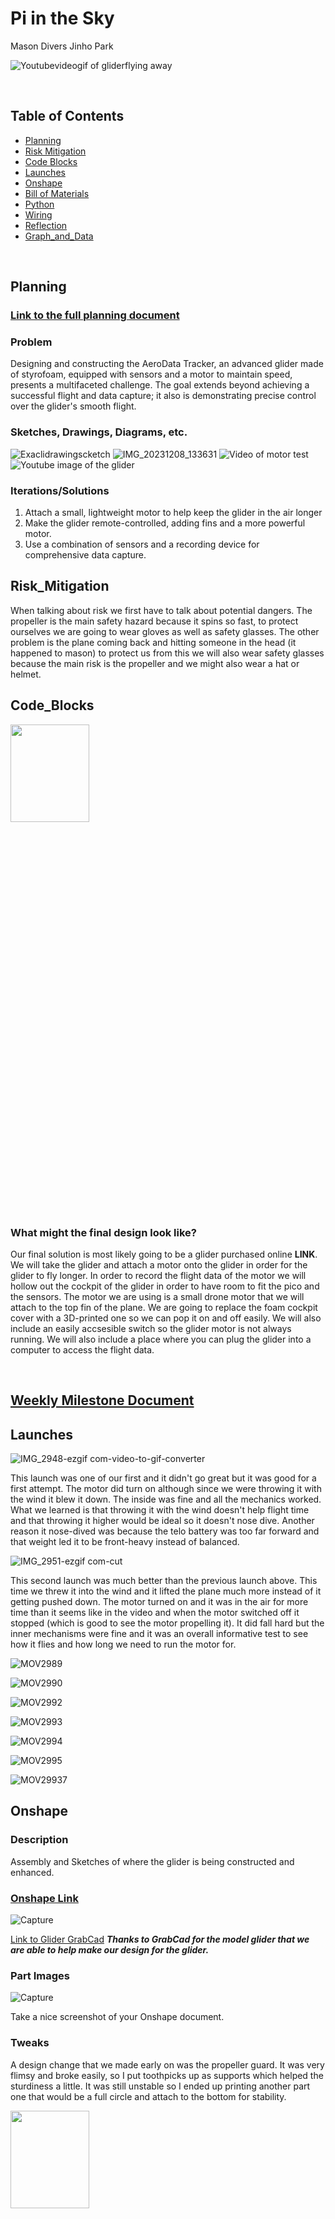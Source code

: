 # Pi in the Sky
Mason Divers Jinho Park

![Youtubevideogif of gliderflying away](https://github.com/MasonD552/Pi-In-the-Sky/blob/main/images/ezgif.com-optimize.gif)

&nbsp;


## Table of Contents
* [Planning](#Planning)
* [Risk Mitigation](#Risk_Mitigation)
* [Code Blocks](#Code_Blocks)
* [Launches](#Launches)
* [Onshape](#Onshape)
* [Bill of Materials](#Bill_Of_Materials)
* [Python](#Python)
* [Wiring](#Wiring)
* [Reflection](#Reflection)
* [Graph_and_Data](#Graph_and_Data)

  
&nbsp;

## Planning

### [Link to the full planning document](https://docs.google.com/document/d/1NXeKnzZdSg2TqsSXZj62jXSP2QAsmZ6uVfKxvh8M7RQ/edit?usp=sharing)


### Problem 
Designing and constructing the AeroData Tracker, an advanced glider made of styrofoam, equipped with sensors and a motor to maintain speed, presents a multifaceted challenge. The goal extends beyond achieving a successful flight and data capture; it also is demonstrating precise control over the glider's smooth flight.

### Sketches, Drawings, Diagrams, etc.
![Exaclidrawingscketch](https://github.com/MasonD552/Pi-In-the-Sky/blob/main/images/Excali%20draw%20project%20sketch%20of%20glider.png)
![IMG_20231208_133631](https://github.com/MasonD552/Pi-In-the-Sky/assets/113122312/7e3a5ef9-3576-4bed-8e3e-be1737a3d171)
![Video of motor test](https://github.com/MasonD552/Pi-In-the-Sky/blob/main/images/ezgif-1-49ec937a0d.gif)
![Youtube image of the glider](https://github.com/MasonD552/Pi-In-the-Sky/blob/main/images/Youtubevideo%20image.png)

### Iterations/Solutions
1. Attach a small, lightweight motor to help keep the glider in the air longer
2. Make the glider remote-controlled, adding fins and a more powerful motor.
3. Use a combination of sensors and a recording device for comprehensive data capture.

## Risk_Mitigation
When talking about risk we first have to talk about potential dangers. The propeller is the main safety hazard because it spins so fast, to protect ourselves we are going to wear gloves as well as safety glasses. The other problem is the plane coming back and hitting someone in the head (it happened to mason) to protect us from this we will also wear safety glasses because the main risk is the propeller and we might also wear a hat or helmet. 

## Code_Blocks

<img src="https://github.com/MasonD552/Pi-In-the-Sky/blob/main/images/WIN_20240125_14_05_09_Pro.jpg"  width="50%" height="20%">


### What might the final design look like?
Our final solution is most likely going to be a glider purchased online **LINK**. We will take the glider and attach a motor onto the glider in order for the glider to fly longer. In order to record the flight data of the motor we will hollow out the cockpit of the glider in order to have room to fit the pico and the sensors. The motor we are using is a small drone motor that we will attach to the top fin of the plane. We are going to replace the foam cockpit cover with a 3D-printed one so we can pop it on and off easily. We will also include an easily accsesible switch so the glider motor is not always running. We will also include a place where you can plug the glider into a computer to access the flight data.

&nbsp;

## [Weekly Milestone Document](https://docs.google.com/document/d/18BsiWJBjAEjfBCMQsnZhUZLcynrcRc9x9TwaMXnt_gY/edit?usp=sharing)

## Launches 

![IMG_2948-ezgif com-video-to-gif-converter](https://github.com/MasonD552/Pi-In-the-Sky/assets/113122312/f8ebccad-ba2f-472b-8973-e9c3bd4d6cf7)

This launch was one of our first and it didn't go great but it was good for a first attempt. The motor did turn on although since we were throwing it with the wind it blew it down. The inside was fine and all the mechanics worked. What we learned is that throwing it with the wind doesn't help flight time and that throwing it higher would be ideal so it doesn't nose dive. Another reason it nose-dived was because the telo battery was too far forward and that weight led it to be front-heavy instead of balanced. 

![IMG_2951-ezgif com-cut](https://github.com/MasonD552/Pi-In-the-Sky/assets/113122312/22587284-9358-4d3c-83fc-9d9515b92a9f)

This second launch was much better than the previous launch above. This time we threw it into the wind and it lifted the plane much more instead of it getting pushed down. The motor turned on and it was in the air for more time than it seems like in the video and when the motor switched off it stopped (which is good to see the motor propelling it). It did fall hard but the inner mechanisms were fine and it was an overall informative test to see how it flies and how long we need to run the motor for. 

![MOV2989](https://github.com/MasonD552/Pi-In-the-Sky/blob/main/videos/IMG_2989-ezgif.com-video-to-gif-converter.gif)

![MOV2990](https://github.com/MasonD552/Pi-In-the-Sky/blob/main/videos/IMG_2990-ezgif.com-video-to-gif-converter.gif)

![MOV2992](https://github.com/MasonD552/Pi-In-the-Sky/blob/main/videos/IMG_2992-ezgif.com-video-to-gif-converter.gif)

![MOV2993](https://github.com/MasonD552/Pi-In-the-Sky/blob/main/videos/IMG_2993-ezgif.com-video-to-gif-converter.gif)

![MOV2994](https://github.com/MasonD552/Pi-In-the-Sky/blob/main/videos/IMG_2994-ezgif.com-video-to-gif-converter.gif)

![MOV2995](https://github.com/MasonD552/Pi-In-the-Sky/blob/main/videos/IMG_2995-ezgif.com-optimize.gif)

![MOV29937](https://github.com/MasonD552/Pi-In-the-Sky/blob/main/videos/IMG_2997-ezgif.com-video-to-gif-converter.gif)

## Onshape

### Description

Assembly and Sketches of where the glider is being constructed and enhanced. 

### [Onshape Link](https://cvilleschools.onshape.com/documents/f701dde28e44a5d64f88d513/w/c3d1b7aabe3bebd2015edd37/e/548be30dfa79183bc255445f?renderMode=0&uiState=65736315da53c53d448474a5)

![Capture](https://github.com/MasonD552/Pi-In-the-Sky/assets/113122312/64809be4-3b21-4f54-858c-aa7559ae2269)

[Link to Glider GrabCad](https://grabcad.com/library/multiplex-fox-glider-plane-1)
***Thanks to GrabCad for the model glider that we are able to help make our design for the glider.***
### Part Images

![Capture](https://github.com/MasonD552/Pi-In-the-Sky/assets/113122312/f7c037cf-3e73-4b46-acec-7166ce817961)

Take a nice screenshot of your Onshape document. 

### Tweaks 
A design change that we made early on was the propeller guard. It was very flimsy and broke easily, so I put toothpicks up as supports which helped the sturdiness a little. It was still unstable so I ended up printing another part one that would be a full circle and attach to the bottom for stability.



<img src="https://github.com/MasonD552/Pi-In-the-Sky/assets/113122312/3451002f-1d3e-43cb-82c7-c140e1837556"  width="50%" height="20%"> <img src="https://github.com/MasonD552/Pi-In-the-Sky/assets/113122312/1d8b665f-07a1-4346-b59d-5a14b3e0b1f9"  width="50%" height="20%"> 

## New Model (blue plane)
Picture here
When we originally got the 2 planes we planned for one to be the prototype(pink) and one to be the final(blue). For most of the year, we worked on tweaking and configuring the pink plane to fit all of the components and materials. It worked but the flight was crooked and the frame was janky and not well put together. Despite this I recommend always doing a prototype because all of the challenges I faced when making the pink one led to the blue one being much more efficient and better put together/clean. (talk about the launch). 
If I had one takeaway it would be better time management because if we had finished the pink one sooner the blue one would've been around longer to test flights and data. Although, the pink one did ok in flight a more clean design always helps with efficiency. 

### Reflection

This project was an interesting challenging and fun test of me and Mason's engineering skills. To start out we brainstormed ideas of what could fly, planes, gliders, helicopters, things in nature. We ultimately landed on a glider that resembled a plane; It was extremely helpful to have an idea of what our project was going to look like even before we knew the functions and sensors. Advice for this early stage is to not take it for granted because although it seems like you have loads of time a slow start or a bad foundation can make or break a project. I would say that Mason and I did start off with our idea pretty early but one thing I would say is to focus more on the functionality rather than the idea and we could've focused more on it being lighter than how powerful the motor was; overall the planning stage went well and we went into the project with a goal which was good for our motivation. Next, we focused on building the glider, I worked on Onshape and Mason did the early code. Onshape is an immensely helpful tool and allowed me to make custom parts with 3D printing as well as have an idea of what the project would look like. I recommend starting Onshape soon after if not during planning to have an early concept of what your project will look like and if it's attainable (although not getting carried away with fine details helps to prevent scope creep -extra details or features not necessary that complicate a project). Even though our plane construction was more physical in a design sense with cutting away and adding foam as opposed to creating parts (aside from the fin) it was still good to have a reference on what the plane is supposed to look like in Onshape. After the plane was built we were ready to launch. We didn't have extremely high hopes since it was a windy road leading up to it. We were a little worried about dragging the class outside just for a motor to break or the battery not to turn on but a big piece of advice is to test early since it's the most foolproof way to check what works and what doesn't. We were worried about wasting time launching and being obsessive overly checking something to make sure it worked. This may not sound like a bad thing but when we were testing the motor it fried due to overuse. If we had launched more and sooner we would've found out about problems early and had more time to fix them. When we did launch the plane was somewhat successful and it stayed in the air a little, while it collected the data we needed. The launches also helped us track our progress as shown in the videos above. The most important tip I can give is time management, a year sounds like a lot of time but you need to look at your time and what you need to accomplish and try to split it up accordingly. I recommend doing this earlier so you aren't stressed and cramming at the end of the year (we could've planned our time better). Overall this project was a great learning experience in trying something new and having fun with it in the fails and successes. I learned a lot about projects and the steps necessary to accomplish them this year and although it wasn't one of my most successful projects it taught me a lot. - Jinho


This project was a test of my and Jinho's skills. We had to be able to battle Mr. Miller's time deadline. The start of our project was the planning aspect, we had trouble coming up with the idea of what we wanted to do. We had multiple ideas from weather balloons to RC planes, to things being thrown. We ended up coming with the glider when we found a video online. It was an ad for a glider and then I found the glider with a motor and prop attached. So we set out to find a suitable glider that would be able to fit. We came across a foam glider from Amazon. We also ended up finding a glider on GrabCAD we were able to implement into OnShape. Jinho was very good at creating a replica in OnShape. For me I became very proactive at working on the code. Some of the things I struggled with was being able to have the motor shut off regardless of the switch being turned off. I solved this by making it so that it would check to see if the switch was turned and if it wasnt the motor would not be on, If the motor switch was on it would set time.monotonic for 5 seconds or so and turn off. Another issue we kept having was with the wiring, the first time we wired up the PI Cowbell it worked for a week and then the following week it stopped working, I think I have come to the conclusion why it stopped working. The wiring diagram I used did not match with the wiring I did so believe I got the wiring backwards. SOOO what I did to fix it was I re soldered a new Pi Cowbell and made everything more concise, this worked and made it run for a while, until the motor started acting weird. Me and Jinho came to the realization that the motors had a life span and the fact that these DJI Telo batteries normally power four of these motors at once we only had it powering one. Thus, making the lifespan drastically decrease. SO what we did to combat this was by only having the motor run for tests for a short time. Another issue we were having was with the glider tilting to the right on throws so we scrapped the red glider and shifted everything to the blue glider we hope that this will make it so that the glider is able to fly more straight. After the first time the PiCowbell wasnt working we got rid of the MPU6050, it wasn't giving us the data we wanted and we thought it was adding too much clutter to the inside of the glider cockpit. In total some things we could change if we did this project again would be: documenting more as we go along through the project, finding a bigger foam glider to use, possibly being able to construct our own glider, and finally we could have maybe used our time more efficiently. I think in total this project taught us many things from communicating with one another more efficiently, improvising, and all aorund better knowledge of using Circuit python and OnShape. P.S. Visual Studio and Github need to be able to work next year, don't get rid of GitHub!!!! -Mason

&nbsp;

## Bill_of_Materials 
- 2 foam planes (1 prototype) - $11.99
- Pico - $6
- Altimeter - $8.96 per MPL3115A2 in a pack of 10
- micro motor + propeller - [Link](http://www.crazepony.com/products/tiny-whoop-motors.html)
- MPU 6050 $11.66 per MPU6050 in a pack of 10
- battery DJI Tello battery $19-20
- 3D printing
- toothpicks
- hot glue
- rubber bands

## Python

[Link to Python Code](https://github.com/MasonD552/Pi-In-the-Sky/blob/main/raspberry-pi/Pi_In_the_sky.py)


## Wiring

![WiringDiagramPiSky](https://github.com/MasonD552/Pi-In-the-Sky/blob/main/images/Untitled%20Sketch%202_bb.png)
Pt 1. 
![WiringDiagramPiSkypt2](https://github.com/MasonD552/Pi-In-the-Sky/blob/main/images/Untitled%20Sketch%202_bb.png)
Pt 2. We changed the wiring to account for the weight of the pane making it lighter. We removed the MPU 6050. As well as changing the wiring for the Mosfet. 

## Graph_and_Data
[Link to Spreadsheet Document of Data from throws on 5/17/24](https://docs.google.com/spreadsheets/d/1uB8QebK5OYZqLGza91r29Eb5k3zE_UhoGJ2RRBXb9n0/edit?usp=sharing)
